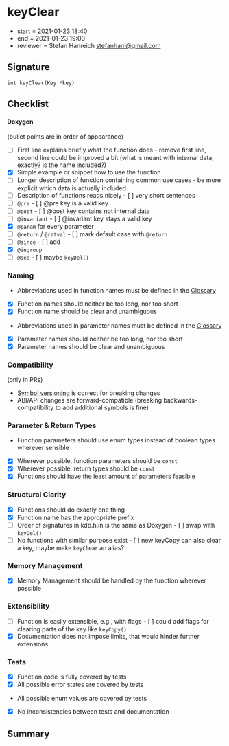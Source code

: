 # keyClear

- start = 2021-01-23 18:40
- end = 2021-01-23 19:00
- reviewer = Stefan Hanreich <stefanhani@gmail.com>

## Signature

`int keyClear(Key *key)`

## Checklist

#### Doxygen

(bullet points are in order of appearance)

- [ ] First line explains briefly what the function does
      - remove first line, second line could be improved a bit
        (what is meant with internal data, exactly? is the name included?)
- [x] Simple example or snippet how to use the function
- [ ] Longer description of function containing common use cases
      - be more explicit which data is actually included
- [ ] Description of functions reads nicely
      - [ ] very short sentences
- [ ] `@pre`
      - [ ] @pre key is a valid key
- [ ] `@post`
      - [ ] @post key contains not internal data
- [ ] `@invariant`
      - [ ] @invariant key stays a valid key
- [x] `@param` for every parameter
- [ ] `@return` / `@retval`
      - [ ] mark default case with `@return`
- [ ] `@since`
      - [ ] add
- [x] `@ingroup`
- [ ] `@see`
      - [ ] maybe `keyDel()`

### Naming

- Abbreviations used in function names must be defined in the
      [Glossary](/doc/help/elektra-glossary.md)
- [x] Function names should neither be too long, nor too short
- [x] Function name should be clear and unambiguous
- Abbreviations used in parameter names must be defined in the
      [Glossary](/doc/help/elektra-glossary.md)
- [x] Parameter names should neither be too long, nor too short
- [x] Parameter names should be clear and unambiguous

### Compatibility

(only in PRs)

- [Symbol versioning](/doc/dev/symbol-versioning.md)
      is correct for breaking changes
- ABI/API changes are forward-compatible (breaking backwards-compatibility
      to add additional symbols is fine)

### Parameter & Return Types

- Function parameters should use enum types instead of boolean types
      wherever sensible
- [x] Wherever possible, function parameters should be `const`
- [x] Wherever possible, return types should be `const`
- [x] Functions should have the least amount of parameters feasible

### Structural Clarity

- [x] Functions should do exactly one thing
- [x] Function name has the appropriate prefix
- [ ] Order of signatures in kdb.h.in is the same as Doxygen
      - [ ] swap with `keyDel()`
- [ ] No functions with similar purpose exist
      - [ ] new keyCopy can also clear a key, maybe make `keyClear` an alias?

### Memory Management

- [x] Memory Management should be handled by the function wherever possible

### Extensibility

- [ ] Function is easily extensible, e.g., with flags
      - [ ] could add flags for clearing parts of the key like `keyCopy()`
- [x] Documentation does not impose limits, that would hinder further extensions

### Tests

- [x] Function code is fully covered by tests
- [x] All possible error states are covered by tests
- All possible enum values are covered by tests
- [x] No inconsistencies between tests and documentation

## Summary
